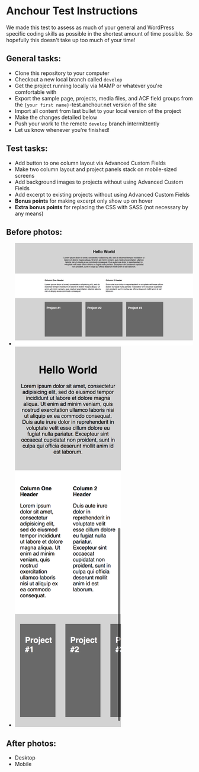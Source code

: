 # Anchour Test Instructions

We made this test to assess as much of your general and WordPress specific coding skills as possible in the shortest amount of time possible. So hopefully this doesn't take up too much of your time!

## General tasks:

* Clone this repository to your computer
* Checkout a new local branch called ```develop```
* Get the project running locally via MAMP or whatever you're comfortable with
* Export the sample page, projects, media files, and ACF field groups from the ```{your first name}```-test.anchour.net version of the site
* Import all content from last bullet to your local version of the project
* Make the changes detailed below
* Push your work to the remote ```develop``` branch intermittently
* Let us know whenever you're finished!

## Test tasks:

* Add button to one column layout via Advanced Custom Fields
* Make two column layout and project panels stack on mobile-sized screens
* Add background images to projects without using Advanced Custom Fields
* Add excerpt to existing projects without using Advanced Custom Fields
* **Bonus points** for making excerpt only show up on hover
* **Extra bonus points** for replacing the CSS with SASS (not necessary by any means)

## Before photos:

* ![Desktop](screenshots/before-desktop.png)
* ![Mobile](screenshots/before-mobile.png)

## After photos:

* Desktop
* Mobile
